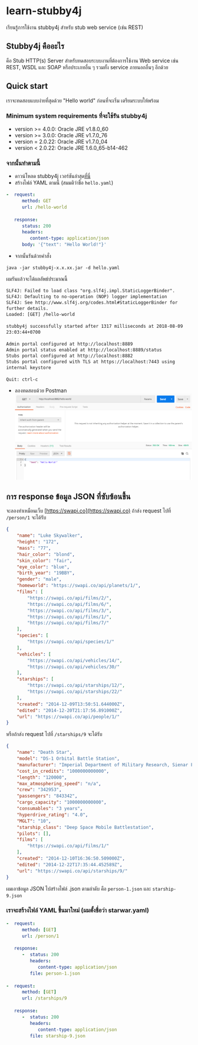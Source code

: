 # learn-stubby4j
เรียนรู้การใช้งาน stubby4j สำหรับ stub web service (เช่น REST)

## Stubby4j คืออะไร
คือ Stub HTTP(s) Server สำหรับทดสอบระบบงานที่ต้องการใช้งาน Web service เช่น REST, WSDL และ SOAP หรือประเภทอื่น ๆ รวมทั้ง service ภายนอกอื่นๆ อีกด้วย

## Quick start
เราจะทดสอบแบบง่ายที่สุดด้วย "Hello world" ก่อนที่จะเริ่ม เตรียมระบบให้พร้อม

### Minimum system requirements ที่จะใช้รัน stubby4j
* version >= 4.0.0: Oracle JRE v1.8.0_60
* version >= 3.0.0: Oracle JRE v1.7.0_76
* version = 2.0.22: Oracle JRE v1.7.0_04
* version < 2.0.22: Oracle JRE 1.6.0_65-b14-462

### จากนั้นทำตามนี้
* ดาวน์โหลด stubby4j เวอร์ชันล่าสุด[ที่นี่](https://search.maven.org)
* สร้างไฟล์ YAML ตามนี้ (สมมติว่าชื่อ `hello.yaml`)

```yaml
-  request:
      method: GET
      url: /hello-world
 
   response:
      status: 200
      headers:
         content-type: application/json
      body: '{"text": "Hello World!"}'
```
* จากนั้นรันด้วยคำสั่ง
```
java -jar stubby4j-x.x.xx.jar -d hello.yaml
```

ผมรันแล้วจะได้ผลลัพธ์ประมาณนี้
```
SLF4J: Failed to load class "org.slf4j.impl.StaticLoggerBinder".
SLF4J: Defaulting to no-operation (NOP) logger implementation
SLF4J: See http://www.slf4j.org/codes.html#StaticLoggerBinder for further details.
Loaded: [GET] /hello-world

stubby4j successfully started after 1317 milliseconds at 2018-08-09 23:03:44+0700

Admin portal configured at http://localhost:8889
Admin portal status enabled at http://localhost:8889/status
Stubs portal configured at http://localhost:8882
Stubs portal configured with TLS at https://localhost:7443 using internal keystore

Quit: ctrl-c

```

* ลองทดสอบด้วย Postman
![ลองทดสอบด้วย Postman](https://raw.githubusercontent.com/golfz/learn-stubby4j/master/Screenshot-01.png)

## การ response ข้อมูล JSON ที่ซับซ้อนขึ้น
จะลองทำเหมือนเว็บ [https://swapi.co](https://swapi.co) ถ้าส่ง request ไปที่ `/person/1` จะได้รับ
```json
{
	"name": "Luke Skywalker",
	"height": "172",
	"mass": "77",
	"hair_color": "blond",
	"skin_color": "fair",
	"eye_color": "blue",
	"birth_year": "19BBY",
	"gender": "male",
	"homeworld": "https://swapi.co/api/planets/1/",
	"films": [
		"https://swapi.co/api/films/2/",
		"https://swapi.co/api/films/6/",
		"https://swapi.co/api/films/3/",
		"https://swapi.co/api/films/1/",
		"https://swapi.co/api/films/7/"
	],
	"species": [
		"https://swapi.co/api/species/1/"
	],
	"vehicles": [
		"https://swapi.co/api/vehicles/14/",
		"https://swapi.co/api/vehicles/30/"
	],
	"starships": [
		"https://swapi.co/api/starships/12/",
		"https://swapi.co/api/starships/22/"
	],
	"created": "2014-12-09T13:50:51.644000Z",
	"edited": "2014-12-20T21:17:56.891000Z",
	"url": "https://swapi.co/api/people/1/"
}
```

หรือถ้าส่ง request ไปที่ `/starships/9` จะได้รับ
```json
{
	"name": "Death Star",
	"model": "DS-1 Orbital Battle Station",
	"manufacturer": "Imperial Department of Military Research, Sienar Fleet Systems",
	"cost_in_credits": "1000000000000",
	"length": "120000",
	"max_atmosphering_speed": "n/a",
	"crew": "342953",
	"passengers": "843342",
	"cargo_capacity": "1000000000000",
	"consumables": "3 years",
	"hyperdrive_rating": "4.0",
	"MGLT": "10",
	"starship_class": "Deep Space Mobile Battlestation",
	"pilots": [],
	"films": [
		"https://swapi.co/api/films/1/"
	],
	"created": "2014-12-10T16:36:50.509000Z",
	"edited": "2014-12-22T17:35:44.452589Z",
	"url": "https://swapi.co/api/starships/9/"
}
```


ผมเอาข้อมูล JSON ไปสร้างไฟล์ .json ตามลำดับ คือ `person-1.json` และ `starship-9.json`

### เราจะสร้างไฟล์ YAML ขึ้นมาใหม่ (ผมตั้งชื่อว่า starwar.yaml)
```yaml
-  request:
      method: [GET]
      url: /person/1

   response:
      -  status: 200
         headers:
            content-type: application/json
         file: person-1.json

-  request:
      method: [GET]
      url: /starships/9

   response:
      -  status: 200
         headers:
            content-type: application/json
         file: starship-9.json
```
